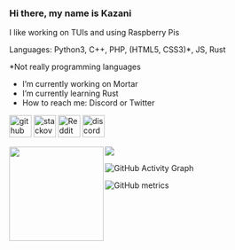 ### Hi there, my name is Kazani
I like working on TUIs and using Raspberry Pis

Languages: Python3, C++, PHP, (HTML5, CSS3)\*, JS, Rust

\*Not really programming languages

- I’m currently working on Mortar
- I’m currently learning Rust
- How to reach me: Discord or Twitter


[<img src='https://cdn.jsdelivr.net/npm/simple-icons@3.0.1/icons/github.svg' alt='github' height='40'>](https://github.com/R2Boyo25)  [<img src='https://cdn.jsdelivr.net/npm/simple-icons@3.0.1/icons/stackoverflow.svg' alt='stackoverflow' height='40'>](https://stackoverflow.com/users/14639101)  [<img src='https://cdn.jsdelivr.net/npm/simple-icons@3.0.1/icons/reddit.svg' alt='Reddit' height='40'>](https://www.reddit.com/user/R2Boyo25)  [<img src='https://cdn.jsdelivr.net/npm/simple-icons@3.0.1/icons/discord.svg' alt='discord' height='40'>](https://discord.gg/HP7yM4AA6V)  
<div>
  <img height="170" align="left" src="https://github-readme-stats.vercel.app/api/top-langs/?username=R2Boyo25" />
  <img src="https://github-readme-streak-stats.herokuapp.com/?user=R2Boyo25" />
</div>

![GitHub Activity Graph](https://activity-graph.herokuapp.com/graph?username=R2Boyo25)  

![GitHub metrics](https://metrics.lecoq.io/R2Boyo25)  
